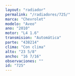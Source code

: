 ```yaml
---
layout: "radiador"
permalink: "/radiadores/725/"
marca: "Chevrolet"
modelo: "Aveo"
ano: "2010"
motor: "L4 1.6"
transmision: "Automática"
parte: "438214"
clima: "Con clima"
alto: "23 5/8"
ancho: "16 7/16"
observaciones: ""
id: "725"
---
```


